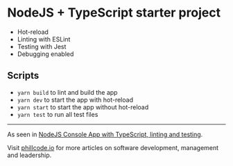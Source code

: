 # NodeJS + TypeScript starter project

- Hot-reload
- Linting with ESLint
- Testing with Jest
- Debugging enabled

## Scripts

- `yarn build` to lint and build the app
- `yarn dev` to start the app with hot-reload
- `yarn start` to start the app without hot-reload
- `yarn test` to run all test files

---

As seen in [NodeJS Console App with TypeScript, linting and testing](https://phillcode.io/nodejs-console-app-with-typescript-linting-and-testing).

Visit [phillcode.io](https://phillcode.io/) for more articles on software development, management and leadership.

